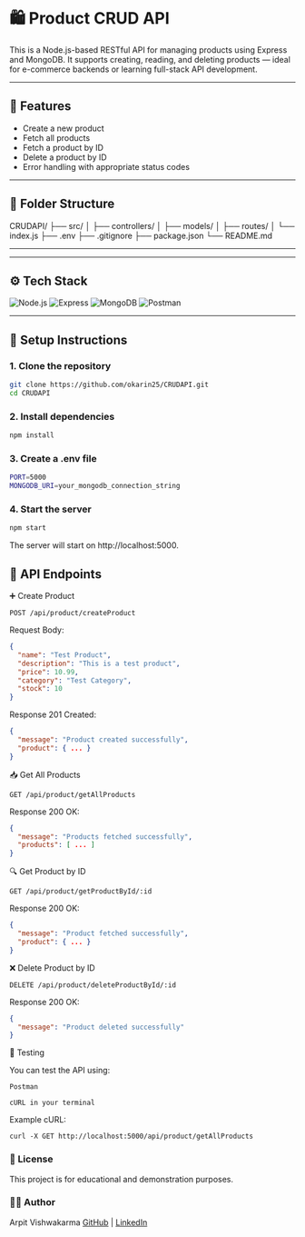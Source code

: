 # 🛍️ Product CRUD API

This is a Node.js-based RESTful API for managing products using Express and MongoDB. It supports creating, reading, and deleting products — ideal for e-commerce backends or learning full-stack API development.

---

## 🚀 Features

- Create a new product
- Fetch all products
- Fetch a product by ID
- Delete a product by ID
- Error handling with appropriate status codes

---

## 📁 Folder Structure

CRUDAPI/
├── src/
│ ├── controllers/
│ ├── models/
│ ├── routes/
│ └── index.js
├── .env
├── .gitignore
├── package.json
└── README.md


---


---

## ⚙️ Tech Stack

![Node.js](https://img.shields.io/badge/Node.js-43853D?style=for-the-badge&logo=node.js&logoColor=white)
![Express](https://img.shields.io/badge/Express-000000?style=for-the-badge&logo=express&logoColor=white)
![MongoDB](https://img.shields.io/badge/MongoDB-47A248?style=for-the-badge&logo=mongodb&logoColor=white)
![Postman](https://img.shields.io/badge/Postman-FF6C37?style=for-the-badge&logo=postman&logoColor=white)

---

## 🔧 Setup Instructions

### 1. Clone the repository
```bash
git clone https://github.com/okarin25/CRUDAPI.git
cd CRUDAPI
```

### 2. Install dependencies

```bash
npm install
```
### 3. Create a .env file
```bash
PORT=5000
MONGODB_URI=your_mongodb_connection_string
```
### 4. Start the server
```bash
npm start
```
The server will start on http://localhost:5000.

## 📡 API Endpoints
➕ Create Product

    POST /api/product/createProduct

Request Body:
```json
{
  "name": "Test Product",
  "description": "This is a test product",
  "price": 10.99,
  "category": "Test Category",
  "stock": 10
}
```
Response 201 Created:
```json
{
  "message": "Product created successfully",
  "product": { ... }
}
```
📥 Get All Products

    GET /api/product/getAllProducts

Response 200 OK:
```json
{
  "message": "Products fetched successfully",
  "products": [ ... ]
}
```
🔍 Get Product by ID

    GET /api/product/getProductById/:id

Response 200 OK:
```json
{
  "message": "Product fetched successfully",
  "product": { ... }
}
```
❌ Delete Product by ID

    DELETE /api/product/deleteProductById/:id

Response 200 OK:
```json
{
  "message": "Product deleted successfully"
}
```

🧪 Testing

You can test the API using:

    Postman

    cURL in your terminal

Example cURL:
```
curl -X GET http://localhost:5000/api/product/getAllProducts
```
### 📝 License

This project is for educational and demonstration purposes.


### 👨‍💻 Author
Arpit Vishwakarma
[GitHub](https://github.com/okarin25) | [LinkedIn](https://www.linkedin.com/in/arpit-vishwakarma-028697170/)





